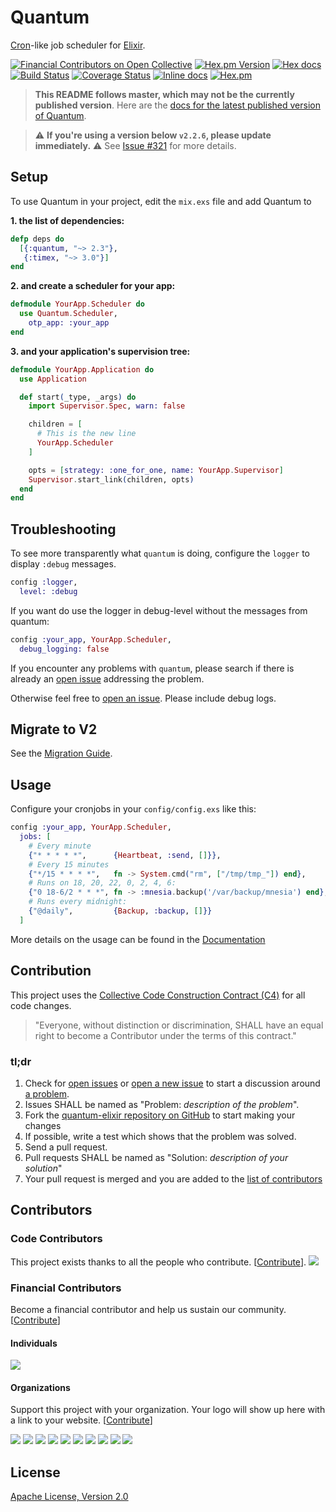 # Quantum

[Cron](https://en.wikipedia.org/wiki/Cron)-like job scheduler for [Elixir](http://elixir-lang.org/).

[![Financial Contributors on Open Collective](https://opencollective.com/quantum/all/badge.svg?label=financial+contributors)](https://opencollective.com/quantum) [![Hex.pm Version](http://img.shields.io/hexpm/v/quantum.svg)](https://hex.pm/packages/quantum)
[![Hex docs](http://img.shields.io/badge/hex.pm-docs-green.svg?style=flat)](https://hexdocs.pm/quantum)
[![Build Status](https://travis-ci.org/quantum-elixir/quantum-core.svg?branch=master)](https://travis-ci.org/quantum-elixir/quantum-core)
[![Coverage Status](https://coveralls.io/repos/quantum-elixir/quantum-core/badge.svg?branch=master)](https://coveralls.io/r/quantum-elixir/quantum-core?branch=master)
[![Inline docs](http://inch-ci.org/github/quantum-elixir/quantum-core.svg)](http://inch-ci.org/github/quantum-elixir/quantum-core)
[![Hex.pm](https://img.shields.io/hexpm/dt/quantum.svg)](https://hex.pm/packages/quantum)

> **This README follows master, which may not be the currently published version**. Here are the
[docs for the latest published version of Quantum](https://hexdocs.pm/quantum/readme.html).

> :warning: **If you're using a version below `v2.2.6`, please update immediately.** :warning:
> See [Issue #321](https://github.com/quantum-elixir/quantum-core/issues/321) for more details.

## Setup

To use Quantum in your project, edit the `mix.exs` file and add Quantum to

**1. the list of dependencies:**
```elixir
defp deps do
  [{:quantum, "~> 2.3"},
   {:timex, "~> 3.0"}]
end
```

**2. and create a scheduler for your app:**
```elixir
defmodule YourApp.Scheduler do
  use Quantum.Scheduler,
    otp_app: :your_app
end
```

**3. and your application's supervision tree:**
```elixir
defmodule YourApp.Application do
  use Application

  def start(_type, _args) do
    import Supervisor.Spec, warn: false

    children = [
      # This is the new line
      YourApp.Scheduler
    ]

    opts = [strategy: :one_for_one, name: YourApp.Supervisor]
    Supervisor.start_link(children, opts)
  end
end
```

## Troubleshooting

To see more transparently what `quantum` is doing, configure the `logger` to display `:debug` messages.

```elixir
config :logger,
  level: :debug
```

If you want do use the logger in debug-level without the messages from quantum:

```elixir
config :your_app, YourApp.Scheduler,
  debug_logging: false
```

If you encounter any problems with `quantum`, please search if there is already an
  [open issue](https://github.com/quantum-elixir/quantum-core/issues) addressing the problem.

Otherwise feel free to [open an issue](https://github.com/quantum-elixir/quantum-core/issues/new). Please include debug logs.

## Migrate to V2

See the [Migration Guide](https://hexdocs.pm/quantum/migrate-v2.html).

## Usage

Configure your cronjobs in your `config/config.exs` like this:

```elixir
config :your_app, YourApp.Scheduler,
  jobs: [
    # Every minute
    {"* * * * *",      {Heartbeat, :send, []}},
    # Every 15 minutes
    {"*/15 * * * *",   fn -> System.cmd("rm", ["/tmp/tmp_"]) end},
    # Runs on 18, 20, 22, 0, 2, 4, 6:
    {"0 18-6/2 * * *", fn -> :mnesia.backup('/var/backup/mnesia') end},
    # Runs every midnight:
    {"@daily",         {Backup, :backup, []}}
  ]
```

More details on the usage can be found in the [Documentation](https://hexdocs.pm/quantum/configuration.html)

## Contribution

This project uses the [Collective Code Construction Contract (C4)](http://rfc.zeromq.org/spec:42/C4/) for all code changes.

> "Everyone, without distinction or discrimination, SHALL have an equal right to become a Contributor under the
terms of this contract."

### tl;dr

1. Check for [open issues](https://github.com/quantum-elixir/quantum-core/issues) or [open a new issue](https://github.com/quantum-elixir/quantum-core/issues/new) to start a discussion around [a problem](https://www.youtube.com/watch?v=_QF9sFJGJuc).
2. Issues SHALL be named as "Problem: _description of the problem_".
3. Fork the [quantum-elixir repository on GitHub](https://github.com/quantum-elixir/quantum-core) to start making your changes
4. If possible, write a test which shows that the problem was solved.
5. Send a pull request.
6. Pull requests SHALL be named as "Solution: _description of your solution_"
7. Your pull request is merged and you are added to the [list of contributors](https://github.com/quantum-elixir/quantum-core/graphs/contributors)

## Contributors

### Code Contributors

This project exists thanks to all the people who contribute. [[Contribute](CONTRIBUTING.md)].
<a href="https://github.com/quantum-elixir/quantum-core/graphs/contributors"><img src="https://opencollective.com/quantum/contributors.svg?width=890&button=false" /></a>

### Financial Contributors

Become a financial contributor and help us sustain our community. [[Contribute](https://opencollective.com/quantum/contribute)]

#### Individuals

<a href="https://opencollective.com/quantum"><img src="https://opencollective.com/quantum/individuals.svg?width=890"></a>

#### Organizations

Support this project with your organization. Your logo will show up here with a link to your website. [[Contribute](https://opencollective.com/quantum/contribute)]

<a href="https://opencollective.com/quantum/organization/0/website"><img src="https://opencollective.com/quantum/organization/0/avatar.svg"></a>
<a href="https://opencollective.com/quantum/organization/1/website"><img src="https://opencollective.com/quantum/organization/1/avatar.svg"></a>
<a href="https://opencollective.com/quantum/organization/2/website"><img src="https://opencollective.com/quantum/organization/2/avatar.svg"></a>
<a href="https://opencollective.com/quantum/organization/3/website"><img src="https://opencollective.com/quantum/organization/3/avatar.svg"></a>
<a href="https://opencollective.com/quantum/organization/4/website"><img src="https://opencollective.com/quantum/organization/4/avatar.svg"></a>
<a href="https://opencollective.com/quantum/organization/5/website"><img src="https://opencollective.com/quantum/organization/5/avatar.svg"></a>
<a href="https://opencollective.com/quantum/organization/6/website"><img src="https://opencollective.com/quantum/organization/6/avatar.svg"></a>
<a href="https://opencollective.com/quantum/organization/7/website"><img src="https://opencollective.com/quantum/organization/7/avatar.svg"></a>
<a href="https://opencollective.com/quantum/organization/8/website"><img src="https://opencollective.com/quantum/organization/8/avatar.svg"></a>
<a href="https://opencollective.com/quantum/organization/9/website"><img src="https://opencollective.com/quantum/organization/9/avatar.svg"></a>

## License

[Apache License, Version 2.0](http://www.apache.org/licenses/LICENSE-2.0)
